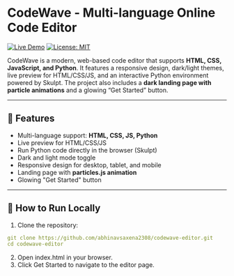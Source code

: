 # CodeWave - Multi-language Online Code Editor

[![Live Demo](https://img.shields.io/badge/Live%20Demo-Click%20Here-blue)](https://code-wave-editor.netlify.app/) 
[![License: MIT](https://img.shields.io/badge/License-MIT-yellow.svg)](https://opensource.org/licenses/MIT)

CodeWave is a modern, web-based code editor that supports **HTML, CSS, JavaScript, and Python**. It features a responsive design, dark/light themes, live preview for HTML/CSS/JS, and an interactive Python environment powered by Skulpt. The project also includes a **dark landing page with particle animations** and a glowing “Get Started” button.

---

## 🚀 Features

- Multi-language support: **HTML, CSS, JS, Python**  
- Live preview for HTML/CSS/JS  
- Run Python code directly in the browser (Skulpt)  
- Dark and light mode toggle  
- Responsive design for desktop, tablet, and mobile  
- Landing page with **particles.js animation**  
- Glowing "Get Started" button  

---

## 🎨 How to Run Locally
1. Clone the repository:
```yaml
git clone https://github.com/abhinavsaxena2308/codewave-editor.git
cd codewave-editor
```
2. Open index.html in your browser.
3. Click Get Started to navigate to the editor page.


